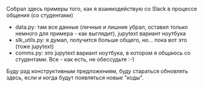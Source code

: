 Собрал здесь примеры того, как я взаимодействую со Slack в процессе общения (со студентами)

* data.py: там все данные (личные и лишние убрал, оставил только немного для примера - как выглядит), jupytext вариант ноутбука
* slk_utils.py: я думал, получится больше общего, но... пока вот это (тоже jupytext)
* comms.py: это jupytext вариант ноутбука, в котором я общаюсь со студентами. Все - как есть, не обессудьте :-)

Буду рад конструктивным предложениям, буду стараться обновлять здесь, если и когда будут появляться новые "коды".
